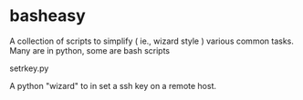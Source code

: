 # basheasy
A collection of scripts to simplify ( ie., wizard style ) various common tasks.
Many are in python, some are bash scripts

setrkey.py

A python "wizard" to in set a ssh key on a remote host.
